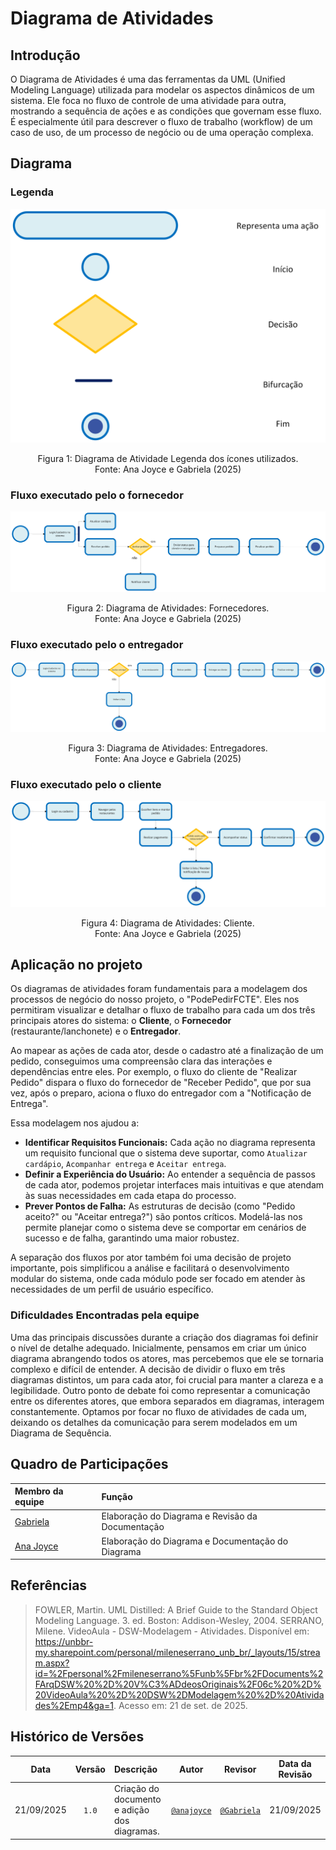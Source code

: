 # Diagrama de Atividades

## Introdução

O Diagrama de Atividades é uma das ferramentas da UML (Unified Modeling Language) utilizada para modelar os aspectos dinâmicos de um sistema. Ele foca no fluxo de controle de uma atividade para outra, mostrando a sequência de ações e as condições que governam esse fluxo. É especialmente útil para descrever o fluxo de trabalho (workflow) de um caso de uso, de um processo de negócio ou de uma operação complexa.

## Diagrama
### Legenda
![Diagrama de Atividades: LEGENDA](../../assets/imagens/diagrama-de-atividades/atividades_LEGENDA.png)
<center>Figura 1: Diagrama de Atividade Legenda dos ícones utilizados.</center>
<center>Fonte: Ana Joyce e Gabriela (2025)</center>

### Fluxo executado pelo o fornecedor
![Diagrama de Atividades: FORNECEDOR](../../assets/imagens/diagrama-de-atividades/atividades_FORNECEDOR.png)
<center>Figura 2: Diagrama de Atividades: Fornecedores.</center>
<center>Fonte: Ana Joyce e Gabriela (2025)</center>

### Fluxo executado pelo o entregador
![Diagrama de Atividades: ENTREGADOR](../../assets/imagens/diagrama-de-atividades/atividades_ENTREGADOR.png)
<center>Figura 3: Diagrama de Atividades: Entregadores.</center>
<center>Fonte: Ana Joyce e Gabriela (2025)</center>

### Fluxo executado pelo o cliente
![Diagrama de Atividades: CLIENTE](../../assets/imagens/diagrama-de-atividades/atividades_CLIENTE.png)
<center>Figura 4: Diagrama de Atividades: Cliente.</center>
<center>Fonte: Ana Joyce e Gabriela (2025)</center>

## Aplicação no projeto

Os diagramas de atividades foram fundamentais para a modelagem dos processos de negócio do nosso projeto, o "PodePedirFCTE". Eles nos permitiram visualizar e detalhar o fluxo de trabalho para cada um dos três principais atores do sistema: o **Cliente**, o **Fornecedor** (restaurante/lanchonete) e o **Entregador**.

Ao mapear as ações de cada ator, desde o cadastro até a finalização de um pedido, conseguimos uma compreensão clara das interações e dependências entre eles. Por exemplo, o fluxo do cliente de "Realizar Pedido" dispara o fluxo do fornecedor de "Receber Pedido", que por sua vez, após o preparo, aciona o fluxo do entregador com a "Notificação de Entrega".

Essa modelagem nos ajudou a:
- **Identificar Requisitos Funcionais:** Cada ação no diagrama representa um requisito funcional que o sistema deve suportar, como `Atualizar cardápio`, `Acompanhar entrega` e `Aceitar entrega`.
- **Definir a Experiência do Usuário:** Ao entender a sequência de passos de cada ator, podemos projetar interfaces mais intuitivas e que atendam às suas necessidades em cada etapa do processo.
- **Prever Pontos de Falha:** As estruturas de decisão (como "Pedido aceito?" ou "Aceitar entrega?") são pontos críticos. Modelá-las nos permite planejar como o sistema deve se comportar em cenários de sucesso e de falha, garantindo uma maior robustez.

A separação dos fluxos por ator também foi uma decisão de projeto importante, pois simplificou a análise e facilitará o desenvolvimento modular do sistema, onde cada módulo pode ser focado em atender às necessidades de um perfil de usuário específico.

### Dificuldades Encontradas pela equipe

Uma das principais discussões durante a criação dos diagramas foi definir o nível de detalhe adequado. Inicialmente, pensamos em criar um único diagrama abrangendo todos os atores, mas percebemos que ele se tornaria complexo e difícil de entender. A decisão de dividir o fluxo em três diagramas distintos, um para cada ator, foi crucial para manter a clareza e a legibilidade. Outro ponto de debate foi como representar a comunicação entre os diferentes atores, que embora separados em diagramas, interagem constantemente. Optamos por focar no fluxo de atividades de cada um, deixando os detalhes da comunicação para serem modelados em um Diagrama de Sequência.

## Quadro de Participações

| **Membro da equipe** | **Função** |
| :------------- | :--------- |
| [Gabriela](https://github.com/gaubiela) | Elaboração do Diagrama e Revisão da Documentação |
| [Ana Joyce](https://github.com/anajoyceamorim) | Elaboração do Diagrama e Documentação do Diagrama |

## Referências

> FOWLER, Martin. UML Distilled: A Brief Guide to the Standard Object Modeling Language. 3. ed. Boston: Addison-Wesley, 2004.
> SERRANO, Milene. VideoAula - DSW-Modelagem - Atividades. Disponível em: https://unbbr-my.sharepoint.com/personal/mileneserrano_unb_br/_layouts/15/stream.aspx?id=%2Fpersonal%2Fmileneserrano%5Funb%5Fbr%2FDocuments%2FArqDSW%20%2D%20V%C3%ADdeosOriginais%2F06c%20%2D%20VideoAula%20%2D%20DSW%2DModelagem%20%2D%20Atividades%2Emp4&ga=1. Acesso em: 21 de set. de 2025.

## Histórico de Versões

| **Data**       | **Versão** | **Descrição**                         | **Autor**                                      | **Revisor**                                      | **Data da Revisão** |
| :--------: | :----: | :-------------------------------- | :----------------------------------------: | :----------------------------------------: | :-------------: |
| 21/09/2025 |  `1.0`   | Criação do documento e adição dos diagramas. | [`@anajoyce`](https://github.com/anajoyceamorim) | [`@Gabriela`](https://github.com/gaubiela) |   21/09/2025    |
